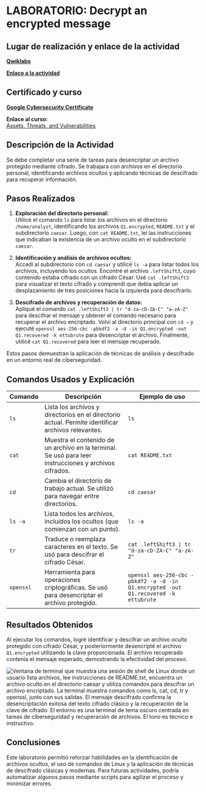 # LABORATORIO: Decrypt an encrypted message

## Lugar de realización y enlace de la actividad
**[Qwiklabs](https://www.qwiklabs.com/)**

**[Enlace a la actividad](https://www.cloudskillsboost.google/focuses/42747591)**  

## Certificado y curso
**[Google Cybersecurity Certificate](https://www.coursera.org/professional-certificates/google-cybersecurity)**

**Enlace al curso:**  
[Assets, Threats, and Vulnerabilities](https://www.coursera.org/learn/assets-threats-and-vulnerabilities)

## Descripción de la Actividad
Se debe completar una serie de tareas para desencriptar un archivo protegido mediante cifrado. Se trabajara con archivos en el directorio personal, identificando archivos ocultos y aplicando técnicas de descifrado para recuperar información.

## Pasos Realizados

1. **Exploración del directorio personal:**  
    Utilicé el comando `ls` para listar los archivos en el directorio `/home/analyst`, identificando los archivos `Q1.encrypted`, `README.txt` y el subdirectorio `caesar`. Luego, con `cat README.txt`, leí las instrucciones que indicaban la existencia de un archivo oculto en el subdirectorio `caesar`.

2. **Identificación y análisis de archivos ocultos:**  
    Accedí al subdirectorio con `cd caesar` y utilicé `ls -a` para listar todos los archivos, incluyendo los ocultos. Encontré el archivo `.leftShift3`, cuyo contenido estaba cifrado con un cifrado César. Usé `cat .leftShift3` para visualizar el texto cifrado y comprendí que debía aplicar un desplazamiento de tres posiciones hacia la izquierda para descifrarlo.

3. **Descifrado de archivos y recuperación de datos:**  
    Apliqué el comando `cat .leftShift3 | tr "d-za-cD-ZA-C" "a-zA-Z"` para descifrar el mensaje y obtener el comando necesario para recuperar el archivo encriptado. Volví al directorio principal con `cd ~` y ejecuté `openssl aes-256-cbc -pbkdf2 -a -d -in Q1.encrypted -out Q1.recovered -k ettubrute` para desencriptar el archivo. Finalmente, utilicé `cat Q1.recovered` para leer el mensaje recuperado.

Estos pasos demuestran la aplicación de técnicas de análisis y descifrado en un entorno real de ciberseguridad.

## Comandos Usados y Explicación

| Comando | Descripción | Ejemplo de uso |
|---------|-------------|---------------|
| `ls` | Lista los archivos y directorios en el directorio actual. Permite identificar archivos relevantes. | `ls` |
| `cat` | Muestra el contenido de un archivo en la terminal. Se usó para leer instrucciones y archivos cifrados. | `cat README.txt` |
| `cd` | Cambia el directorio de trabajo actual. Se utilizó para navegar entre directorios. | `cd caesar` |
| `ls -a` | Lista todos los archivos, incluidos los ocultos (que comienzan con un punto). | `ls -a` |
| `tr` | Traduce o reemplaza caracteres en el texto. Se usó para descifrar el cifrado César. | `cat .leftShift3 \| tr "d-za-cD-ZA-C" "a-zA-Z"` |
| `openssl` | Herramienta para operaciones criptográficas. Se usó para desencriptar el archivo protegido. | `openssl aes-256-cbc -pbkdf2 -a -d -in Q1.encrypted -out Q1.recovered -k ettubrute` |

## Resultados Obtenidos
Al ejecutar los comandos, logré identificar y descifrar un archivo oculto protegido con cifrado César, y posteriormente desencripté el archivo `Q1.encrypted` utilizando la clave proporcionada. El archivo recuperado contenía el mensaje esperado, demostrando la efectividad del proceso.

![Ventana de terminal que muestra una sesión de shell de Linux donde un usuario lista archivos, lee instrucciones de README.txt, encuentra un archivo oculto en el directorio caesar y utiliza comandos para descifrar un archivo encriptado. La terminal muestra comandos como ls, cat, cd, tr y openssl, junto con sus salidas. El mensaje descifrado confirma la desencriptación exitosa del texto cifrado clásico y la recuperación de la clave de cifrado. El entorno es una terminal de tema oscuro centrada en tareas de ciberseguridad y recuperación de archivos. El tono es técnico e instructivo.](recursos/Lab9_image.png)

## Conclusiones
Este laboratorio permitió reforzar habilidades en la identificación de archivos ocultos, el uso de comandos de Linux y la aplicación de técnicas de descifrado clásicas y modernas. Para futuras actividades, podría automatizar algunos pasos mediante scripts para agilizar el proceso y minimizar errores.